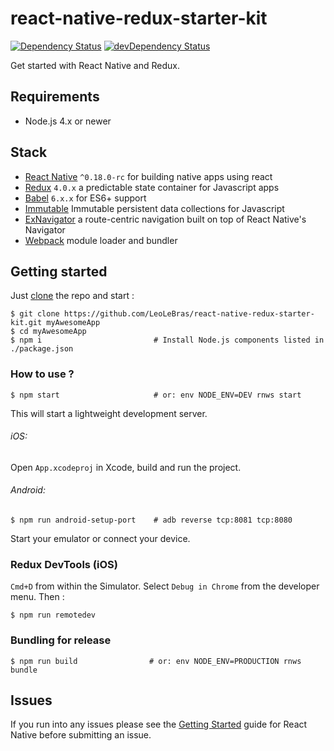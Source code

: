 # react-native-redux-starter-kit
[![Dependency Status](https://david-dm.org/LeoLeBras/react-native-redux-starter-kit.svg?style=flat)](https://david-dm.org/LeoLeBras/react-native-redux-starter-kit)
[![devDependency Status](https://david-dm.org/LeoLeBras/react-native-redux-starter-kit/dev-status.svg?style=flat)](https://david-dm.org/LeoLeBras/react-native-redux-starter-kit#info=devDependencies)

Get started with React Native and Redux.

## Requirements
- Node.js 4.x or newer

## Stack
- [React Native](https://facebook.github.io/react-native/) `^0.18.0-rc` for building native apps using react
- [Redux](http://rackt.github.io/redux/index.html) `4.0.x` a predictable state container for Javascript apps
- [Babel](http://babeljs.io/) `6.x.x` for ES6+ support
- [Immutable](https://facebook.github.io/immutable-js/) Immutable persistent data collections for Javascript
- [ExNavigator](https://github.com/exponentjs/ex-navigator) a route-centric navigation built on top of React Native's Navigator    
- [Webpack](https://webpack.github.io/) module loader and bundler


## Getting started
Just [clone](github-windows://openRepo/https://github.com/LeoLeBras/react-native-redux-starter-kit.git) the repo
and start :
```shell
$ git clone https://github.com/LeoLeBras/react-native-redux-starter-kit.git myAwesomeApp
$ cd myAwesomeApp
$ npm i                         # Install Node.js components listed in ./package.json
```

### How to use ?
```shell
$ npm start                     # or: env NODE_ENV=DEV rnws start
```
This will start a lightweight development server.

###### iOS:
Open `App.xcodeproj` in Xcode, build and run the project.

###### Android:
```shell
$ npm run android-setup-port    # adb reverse tcp:8081 tcp:8080
```
Start your emulator or connect your device.

### Redux DevTools (iOS)
```Cmd+D``` from within the Simulator.
Select ```Debug in Chrome``` from the developer menu.
Then :
```shell
$ npm run remotedev
```

### Bundling for release
```shell
$ npm run build                # or: env NODE_ENV=PRODUCTION rnws bundle
```

## Issues
If you run into any issues please see the [Getting Started](http://facebook.github.io/react-native/docs/getting-started.html) guide for React Native before submitting an issue.
